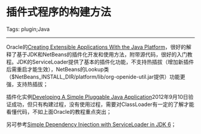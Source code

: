 # 插件式程序的构建方法
Tags: plugin;Java

------

Oracle的[Creating Extensible Applications With the Java Platform]，很好的解释了基于JDK和NetBeans的插件化开发和使用方法，附带源代码，很好的入门教程。JDK的ServiceLoader提供了基本的插件化功能，不支持热插拔（增加新插件后需重启才能生效），NetBeans的Lookup类（$NetBeans_INSTALL_DIR/platform/lib/org-openide-util.jar提供）功能更强，支持热插拔；

 
插件化实例[Developing A Simple Pluggable Java Application]2012年9月10日验证成功，但只有构建过程，没有使用过程，需要对ClassLoader有一定的了解才能看懂代码，不如上面Oracle的教程重点突出；

 

另可参考[Simple Dependency Injection with ServiceLoader in JDK 6]；


 

 [Creating Extensible Applications With the Java Platform]: http://www.oracle.com/technetwork/articles/javase/index-140417.html

 

[Developing A Simple Pluggable Java Application]: http://solitarygeek.com/java/a-simple-pluggable-java-application

 

[Simple Dependency Injection with ServiceLoader in JDK 6]: http://weblogs.java.net/blog/timboudreau/archive/2008/08/simple_dependen.html